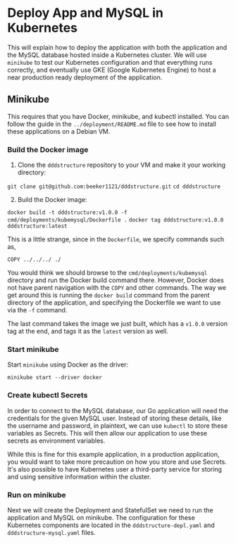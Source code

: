 # Deploy App and MySQL in Kubernetes

This will explain how to deploy the application with both the application and the MySQL database hosted inside a Kubernetes cluster. We will use `minikube` to test our Kubernetes configuration and that everything runs correctly, and eventually use GKE (Google Kubernetes Engine) to host a near production ready deployment of the application.

## Minikube

This requires that you have Docker, minikube, and kubectl installed. You can follow the guide in the `../deployment/README.md` file to see how to install these applications on a Debian VM.

### Build the Docker image

1. Clone the `dddstructure` repository to your VM and make it your working directory:

`git clone git@github.com:beeker1121/dddstructure.git`
`cd dddstructure`

2. Build the Docker image:

`docker build -t dddstructure:v1.0.0 -f cmd/deployments/kubemysql/Dockerfile .`
`docker tag dddstructure:v1.0.0 dddstructure:latest`

This is a little strange, since in the `Dockerfile`, we specify commands such as,

`COPY ../../../ ./`

You would think we should browse to the `cmd/deployments/kubemysql` directory and run the Docker build command there. However, Docker does not have parent navigation with the `COPY` and other commands. The way we get around this is running the `docker build` command from the parent directory of the application, and specifying the Dockerfile we want to use via the `-f` command.

The last command takes the image we just built, which has a `v1.0.0` version tag at the end, and tags it as the `latest` version as well.

### Start minikube

Start `minikube` using Docker as the driver:

`minikube start --driver docker`

### Create kubectl Secrets

In order to connect to the MySQL database, our Go application will need the credentials for the given MySQL user. Instead of storing these details, like the username and password, in plaintext, we can use `kubectl` to store these variables as Secrets. This will then allow our application to use these secrets as environment variables.

While this is fine for this example application, in a production application, you would want to take more precaution on how you store and use Secrets. It's also possible to have Kubernetes user a third-party service for storing and using sensitive information within the cluster.

### Run on minikube

Next we will create the Deployment and StatefulSet we need to run the application and MySQL on minikube. The configuration for these Kubernetes components are located in the `dddstructure-depl.yaml` and `dddstructure-mysql.yaml` files.